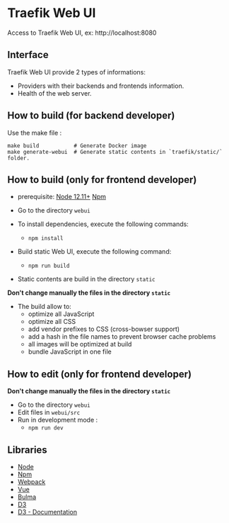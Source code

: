 # Traefik Web UI

Access to Traefik Web UI, ex: http://localhost:8080

## Interface

Traefik Web UI provide 2 types of informations:

- Providers with their backends and frontends information.
- Health of the web server.

## How to build (for backend developer)

Use the make file :

```shell
make build           # Generate Docker image
make generate-webui  # Generate static contents in `traefik/static/` folder.
```

## How to build (only for frontend developer)

- prerequisite: [Node 12.11+](https://nodejs.org) [Npm](https://www.npmjs.com/)

- Go to the directory `webui`

- To install dependencies, execute the following commands:

  - `npm install`

- Build static Web UI, execute the following command:

  - `npm run build`

- Static contents are build in the directory `static`

**Don't change manually the files in the directory `static`**

- The build allow to:
  - optimize all JavaScript
  - optimize all CSS
  - add vendor prefixes to CSS (cross-bowser support)
  - add a hash in the file names to prevent browser cache problems
  - all images will be optimized at build
  - bundle JavaScript in one file

## How to edit (only for frontend developer)

**Don't change manually the files in the directory `static`**

- Go to the directory `webui`
- Edit files in `webui/src`
- Run in development mode :
  - `npm run dev`

## Libraries

- [Node](https://nodejs.org)
- [Npm](https://www.npmjs.com/)
- [Webpack](https://github.com/webpack/webpack)
- [Vue](https://vuejs.org/)
- [Bulma](https://bulma.io)
- [D3](https://d3js.org)
- [D3 - Documentation](https://github.com/mbostock/d3/wiki)
